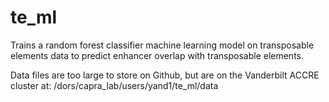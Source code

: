 # te_ml
Trains a random forest classifier machine learning model on transposable elements data to predict enhancer overlap with transposable elements.

Data files are too large to store on Github, but are on the Vanderbilt ACCRE cluster at: /dors/capra_lab/users/yand1/te_ml/data
